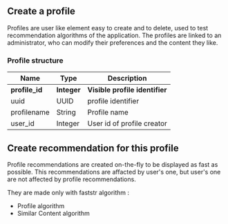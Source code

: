 ## Create a profile

Profiles are user like element easy to create and to delete, used to test recommendation algorithms of the application. The profiles are linked to an administrator, who can modify their preferences and the content they like.  

### Profile structure

| Name | Type | Description |
|---|---|---|
| __profile_id__ | __Integer__ | __Visible profile identifier__ |
| uuid | UUID | profile identifier |
| profilename | String | Profile name |
| user_id | Integer | User id of profile creator |


## Create recommendation for this profile

Profile recommendations are created on-the-fly to be displayed as fast as possible. This recommendations are affacted by user's one, but user's one are not affected by profile recommendations.

They are made only with faststr algorithm :

 - Profile algorithm
 - Similar Content algorithm
